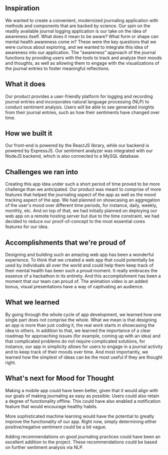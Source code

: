 ## Inspiration

We wanted to create a convenient, modernized journaling application with methods and components that are backed by science. Our spin on the readily available journal logging application is our take on the idea of awareness itself. What does it mean to be aware? What form or shape can mental health awareness come in? These were the key questions that we were curious about exploring, and we wanted to integrate this idea of awareness into our application. The “awareness” approach of the journal functions by providing users with the tools to track and analyze their moods and thoughts, as well as allowing them to engage with the visualizations of the journal entries to foster meaningful reflections.

## What it does

Our product provides a user-friendly platform for logging and recording journal entries and incorporates natural language processing (NLP) to conduct sentiment analysis. Users will be able to see generated insights from their journal entries, such as how their sentiments have changed over time.

## How we built it

Our front-end is powered by the ReactJS library, while our backend is powered by ExpressJS. Our sentiment analyzer was integrated with our NodeJS backend, which is also connected to a MySQL database.

## Challenges we ran into

Creating this app idea under such a short period of time proved to be more challenge than we anticipated. Our product was meant to comprise of more features that helped the journaling aspect of the app as well as the mood tracking aspect of the app. We had planned on showcasing an aggregation of the user's mood over different time periods, for instance, daily, weekly, monthly, etc. And on top of that, we had initially planned on deploying our web app on a remote hosting server but due to the time constraint, we had decided to reduce our proof-of-concept to the most essential cores features for our idea.

## Accomplishments that we're proud of

Designing and building such an amazing web app has been a wonderful experience. To think that we created a web app that could potentially be used by individuals all over the world and could help them keep track of their mental health has been such a proud moment. It really embraces the essence of a hackathon in its entirety. And this accomplishment has been a moment that our team can proud of. The animation video is an added bonus, visual presentations have a way of captivating an audience.

## What we learned

By going through the whole cycle of app development, we learned how one single part does not comprise the whole. What we mean is that designing an app is more than just coding it, the real work starts in showcasing the idea to others. In addition to that, we learned the importance of a clear roadmap for approaching issues (for example, coming up with an idea) and that complicated problems do not require complicated solutions, for instance, our app in simplicity allows for users to engage in a journal activity and to keep track of their moods over time. And most importantly, we learned how the simplest of ideas can be the most useful if they are thought right.

## What's next for Mood for Thought

Making a mobile app could have been better, given that it would align with our goals of making journaling as easy as possible. Users could also retain a degree of functionality offline. This could have also enabled a notification feature that would encourage healthy habits.

More sophisticated machine learning would have the potential to greatly improve the functionality of our app. Right now, simply determining either positive/negative sentiment could be a bit vague.

Adding recommendations on good journaling practices could have been an excellent addition to the project. These recommendations could be based on further sentiment analysis via NLP.
